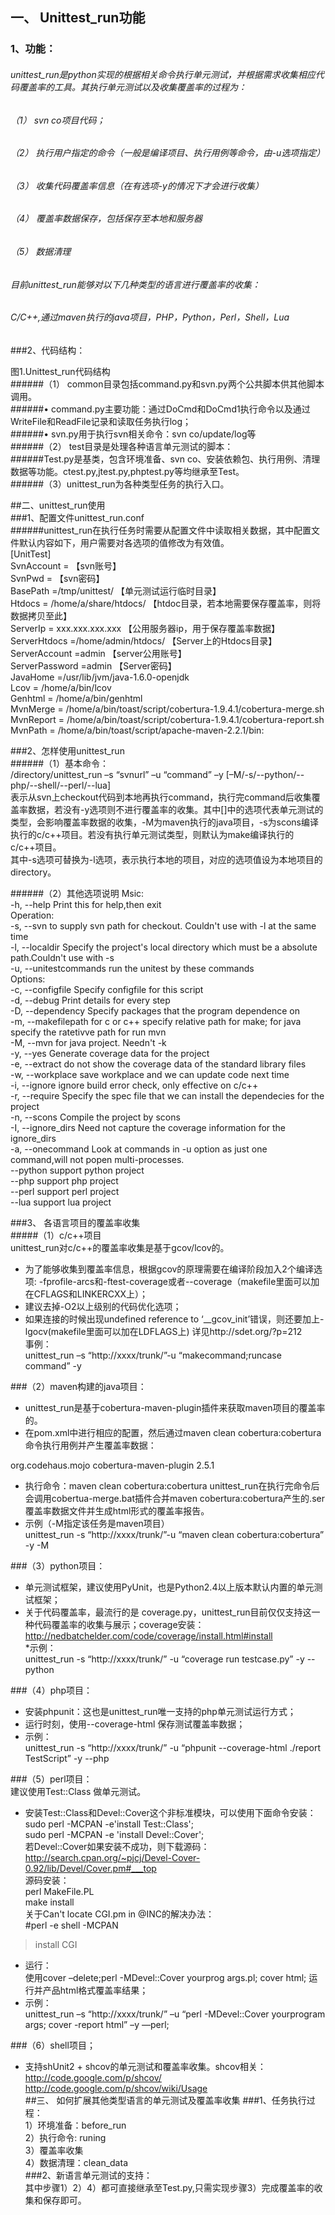 ## 一、	Unittest_run功能   
### 1、功能：   
###### unittest_run是python实现的根据相关命令执行单元测试，并根据需求收集相应代码覆盖率的工具。其执行单元测试以及收集覆盖率的过程为：   
###### （1）	svn co项目代码；   
###### （2）	执行用户指定的命令（一般是编译项目、执行用例等命令，由-u选项指定）   
###### （3）	收集代码覆盖率信息（在有选项-y的情况下才会进行收集）   
###### （4）	覆盖率数据保存，包括保存至本地和服务器   
###### （5）	数据清理   
###### 目前unittest_run能够对以下几种类型的语言进行覆盖率的收集：  
###### C/C++,通过maven执行的java项目，PHP，Python，Perl，Shell，Lua
###2、代码结构：    
    
图1.Unittest_run代码结构   
######（1）	common目录包括command.py和svn.py两个公共脚本供其他脚本调用。    
######•	command.py主要功能：通过DoCmd和DoCmd1执行命令以及通过WriteFile和ReadFile记录和读取任务执行log；   
######•	svn.py用于执行svn相关命令：svn co/update/log等   
######（2）	test目录是处理各种语言单元测试的脚本：    
######Test.py是基类，包含环境准备、svn co、安装依赖包、执行用例、清理数据等功能。ctest.py,jtest.py,phptest.py等均继承至Test。   
######（3）unittest_run为各种类型任务的执行入口。  
      
##二、unittest_run使用   
###1、配置文件unittest_run.conf    
######unittest_run在执行任务时需要从配置文件中读取相关数据，其中配置文件默认内容如下，用户需要对各选项的值修改为有效值。   
[UnitTest]   
SvnAccount = 【svn账号】   
SvnPwd = 【svn密码】   
BasePath =/tmp/unittest/ 【单元测试运行临时目录】   
Htdocs = /home/a/share/htdocs/ 【htdoc目录，若本地需要保存覆盖率，则将数据拷贝至此】   
ServerIp = xxx.xxx.xxx.xxx 【公用服务器ip，用于保存覆盖率数据】   
ServerHtdocs =/home/admin/htdocs/ 【Server上的Htdocs目录】    
ServerAccount =admin 【server公用账号】    
ServerPassword =admin 【Server密码】    
JavaHome  =/usr/lib/jvm/java-1.6.0-openjdk    
Lcov = /home/a/bin/lcov    
Genhtml = /home/a/bin/genhtml    
MvnMerge = /home/a/bin/toast/script/cobertura-1.9.4.1/cobertura-merge.sh    
MvnReport = /home/a/bin/toast/script/cobertura-1.9.4.1/cobertura-report.sh    
MvnPath   = /home/a/bin/toast/script/apache-maven-2.2.1/bin:    
    


###2、怎样使用unittest_run    
######（1）基本命令：    
/directory/unittest_run –s “svnurl” –u “command” –y [–M/-s/--python/--php/--shell/--perl/--lua]    
表示从svn上checkout代码到本地再执行command，执行完command后收集覆盖率数据，若没有-y选项则不进行覆盖率的收集。其中[]中的选项代表单元测试的类型，会影响覆盖率数据的收集，-M为maven执行的java项目，-s为scons编译执行的c/c++项目。若没有执行单元测试类型，则默认为make编译执行的c/c++项目。    
其中-s选项可替换为-l选项，表示执行本地的项目，对应的选项值设为本地项目的directory。     

######（2）其他选项说明
Msic:     
  -h, --help                          Print this for help,then exit    
Operation:     
  -s, --svn                           to supply svn path for checkout. Couldn't use with -l at the same time    
  -l, --localdir                      Specify the project's local directory which must be a absolute path.Couldn't use with -s    
  -u, --unitestcommands               run the unitest by these commands    
Options:     
  -c, --configfile                    Specify configfile for this script    
  -d, --debug                         Print details for every step    
  -D, --dependency                    Specify packages that the program dependence on     
  -m, --makefilepath                  for c or c++ specify relative path for make; for java specify the ratetivve path for run mvn     
  -M, --mvn                           for java project. Needn't -k     
  -y, --yes                           Generate coverage data for the project     
  -e, --extract                       do not show the coverage data of the standard library files     
  -w, --workplace                     save workplace and we can update code next time     
  -i, --ignore                        ignore build error check, only effective on c/c++     
  -r, --require                       Specify the spec file that we can install the dependecies for the project     
  -n, --scons                         Compile the project by scons    
  -I, --ignore_dirs                   Need not capture the coverage information for the ignore_dirs      
  -a, --onecommand                    Look at commands in -u option as just one command,will not popen multi-processes.     
  --python  				         support python project     
  --php  				         support php project     
  --perl                                         support perl project      
  --lua                                          support lua project     

###3、	各语言项目的覆盖率收集     
#####（1）c/c++项目    
unittest_run对c/c++的覆盖率收集是基于gcov/lcov的。      
*  为了能够收集到覆盖率信息，根据gcov的原理需要在编译阶段加入2个编译选项: -fprofile-arcs和-ftest-coverage或者--coverage（makefile里面可以加在CFLAGS和LINKERCXX上）；    
*  建议去掉-O2以上级别的代码优化选项；    
*  如果连接的时候出现undefined reference to ‘__gcov_init’错误，则还要加上-lgocv(makefile里面可以加在LDFLAGS上)
 详见http://sdet.org/?p=212     
       事例：    
unittest_run –s “http://xxxx/trunk/”-u “makecommand;runcase command” -y 

###（2）maven构建的java项目：
*  unittest_run是基于cobertura-maven-plugin插件来获取maven项目的覆盖率的。
*  在pom.xml中进行相应的配置，然后通过maven clean cobertura:cobertura命令执行用例并产生覆盖率数据：
<project>  
    <reporting>  
        <plugins>  
            <plugin>  
                <groupId>org.codehaus.mojo</groupId>  
                <artifactId>cobertura-maven-plugin</artifactId>  
                <version>2.5.1</version>  
            </plugin>  
        </plugins>  
    </reporting>  
</project>

* 执行命令：maven clean cobertura:cobertura unittest_run在执行完命令后会调用cobertua-merge.bat插件合并maven cobertura:cobertura产生的.ser覆盖率数据文件并生成html形式的覆盖率报告。       
* 示例（-M指定该任务是maven项目）     
unittest_run -s “http://xxxx/trunk/”-u “maven clean cobertura:cobertura” -y -M    

###（3）python项目：    
* 单元测试框架，建议使用PyUnit，也是Python2.4以上版本默认内置的单元测试框架；     
* 关于代码覆盖率，最流行的是 coverage.py，unittest_run目前仅仅支持这一种代码覆盖率的收集与展示；coverage安装：     http://nedbatchelder.com/code/coverage/install.html#install     
*示例：     
unittest_run -s “http://xxxx/trunk/” -u “coverage run testcase.py” -y --python    

###（4）php项目：    
* 安装phpunit：这也是unittest_run唯一支持的php单元测试运行方式；     
* 运行时刻，使用--coverage-html 保存测试覆盖率数据；    
* 示例：    
unittest_run -s “http://xxxx/trunk/” -u “phpunit --coverage-html ./report TestScript” -y --php    

###（5）perl项目：       
建议使用Test::Class 做单元测试。       
* 安装Test::Class和Devel::Cover这个非标准模块，可以使用下面命令安装：     
sudo perl -MCPAN -e'install Test::Class';     
sudo  perl -MCPAN -e 'install Devel::Cover';     
若Devel::Cover如果安装不成功，则下载源码：     
 http://search.cpan.org/~pjcj/Devel-Cover-0.92/lib/Devel/Cover.pm#___top    
源码安装：    
perl MakeFile.PL     
make install      
关于Can't locate CGI.pm in @INC的解决办法：    
#perl -e shell -MCPAN     
>install CGI    

* 运行：    
使用cover –delete;perl -MDevel::Cover yourprog args.pl; cover html; 运行并产品html格式覆盖率结果；    
* 示例：    
unittest_run –s “http://xxxx/trunk/” –u “perl -MDevel::Cover yourprogram args; cover -report html” –y ––perl;     

###（6）shell项目；    
* 支持shUnit2 + shcov的单元测试和覆盖率收集。shcov相关：http://code.google.com/p/shcov/    
    http://code.google.com/p/shcov/wiki/Usage    
##三、	如何扩展其他类型语言的单元测试及覆盖率收集
###1、任务执行过程：    
 1）环境准备：before_run     
 2）执行命令: runing    
 3）覆盖率收集    
 4）数据清理：clean_data    
###2、新语言单元测试的支持：    
其中步骤1）2）4）都可直接继承至Test.py,只需实现步骤3）完成覆盖率的收集和保存即可。    